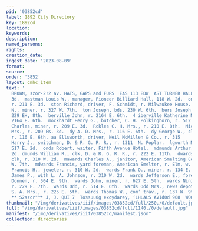 ```yaml
---
pid: '03852cd'
label: 1892 City Directory
key: 1892cd
location: 
keywords: 
description: 
named_persons: 
rights: 
creation_date: 
ingest_date: '2023-08-09'
format: 
source: 
order: '3852'
layout: cmhc_item
text: '                                                                                             jE,
  BROWN, szor-2!2 av. HATS, GAPS and FURS  EAS 113 EDW  AST TURNER HALL, 206-208 E.
  3d.  mastman Louis W., manager, Pioneer Billiard Hall, 118 W. 2d.  on Jay W., lawyer,
  r. 211 E. 3d.  ston Richard, driver, F. Schmidt, r. Milwaukee House. sum George
  N., miner, r. 327 W. 7th.  ton Joseph, bds. 230 W. 6th.  bers Joseph, fireman, r.
  229 EH, 8th.  berville John, r. 2164 E. 6th.  4 iberville Katherine Mrs., midwife,
  2164 E. 6th.  mockhardt Henry G., butcher, C. H. Polkinghorn, r. 512 EH. ; 5th.  Mickies
  Charles, miner, r. 209 E. 3d.  Rckles C. H. Mrs., r. 210 E. 8th.  Micokles R. A.
  Mrs., r. 209 EK. 3d.  dy A. D. Mrs., r. 116 E. 6th.  dy George W., clk, F. A. Newton,
  r. 116 E. 6th. aa Ellsworth, driver, Neil McMillen & Co., r. 315     "0D WOO STAG  posinston
  Harry J., switchman, D. & R. G. R. R., r. 1311  N. Poplar.  lgworth Michael, r.
  517 E. 2d.  onds Robert, waiter, Fifth Avenue Hotel.  mdmunds Arthur, r. 318 W.
  2d. dmunds William R., clk, D. & R. G. R. R., r. 222 E. 11th.  dwards Arthur W.,
  clk, r. 310 W. 2d.  mawards Charles A., janitor, American Smelting Co.. r.  224
  W. 7th.  mdwards Francis, yard foreman, American Smelter, r. Elm, w. of RK. R. crossing.  wards
  Francis H., jeweler, r. 310 W. 2d.  wards Frank O., miner, r. 134 E. 5th.  wards
  James P., with L. A. Johnson, r. 310 W. 2d.  wards Jefferson E., foreman, R. J.
  Donnen, r. 504 E. 9th.  wards John, miner, r. 627 E. 5th.  wards Ninian, miner,
  r. 229 E. 7th.  wards Odd, r. 514 E. 6th.  wards Odd Mrs., news depot, 514 E. 6th.  wards
  S. A. Mrs., r. 225 E. 5th.  wards Thomas W., com’ trav., r. 137 W. 9th.  OOM MOULDINGS,
  ** S2szcr"™* J, J. QUI 7  Tossuu0g exoydarey, ‘LHLALS AVId0d 908  WOO ALI NONV)    '
thumbnail: "/img/derivatives/iiif/images/03852cd/full/250,/0/default.jpg"
full: "/img/derivatives/iiif/images/03852cd/full/1140,/0/default.jpg"
manifest: "/img/derivatives/iiif/03852cd/manifest.json"
collection: directories
---
```

